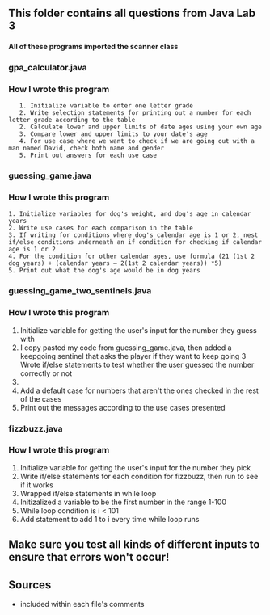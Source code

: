 
## This folder contains all questions from Java Lab 3
#### All of these programs imported the scanner class

### gpa_calculator.java
  ### How I wrote this program
       1. Initialize variable to enter one letter grade
       2. Write selection statements for printing out a number for each letter grade according to the table
       2. Calculate lower and upper limits of date ages using your own age
       3. Compare lower and upper limits to your date's age
       4. For use case where we want to check if we are going out with a man named David, check both name and gender
       5. Print out answers for each use case
        
### guessing_game.java
   ### How I wrote this program
    1. Initialize variables for dog's weight, and dog's age in calendar years
    2. Write use cases for each comparison in the table
    3. If writing for conditions where dog's calendar age is 1 or 2, nest if/else conditions underneath an if condition for checking if calendar age is 1 or 2
    4. For the condition for other calendar ages, use formula (21 (1st 2 dog years) + (calendar years – 2(1st 2 calendar years)) *5)
    5. Print out what the dog's age would be in dog years
        
### guessing_game_two_sentinels.java
 ### How I wrote this program
  1. Initialize variable for getting the user's input for the number they guess with
  2. I copy pasted my code from guessing_game.java, then added a keepgoing sentinel that asks the player if they want to keep going
  3 Wrote if/else statements to test whether the user guessed the number correctly or not
  4. 
  4. Add a default case for numbers that aren't the ones checked in the rest of the cases
  5. Print out the messages according to the use cases presented
  
  ### fizzbuzz.java
 ### How I wrote this program
  1. Initialize variable for getting the user's input for the number they pick
  2. Write if/else statements for each condition for fizzbuzz, then run to see if it works
  3. Wrapped if/else statements in while loop
  4. Initizalized a variable to be the first number in the range 1-100
  5. While loop condition is i < 101
  6. Add statement to add 1 to i every time while loop runs
 
 
 
 
## Make sure you test all kinds of different inputs to ensure that errors won't occur!

       
## Sources
- included within each file's comments
      
